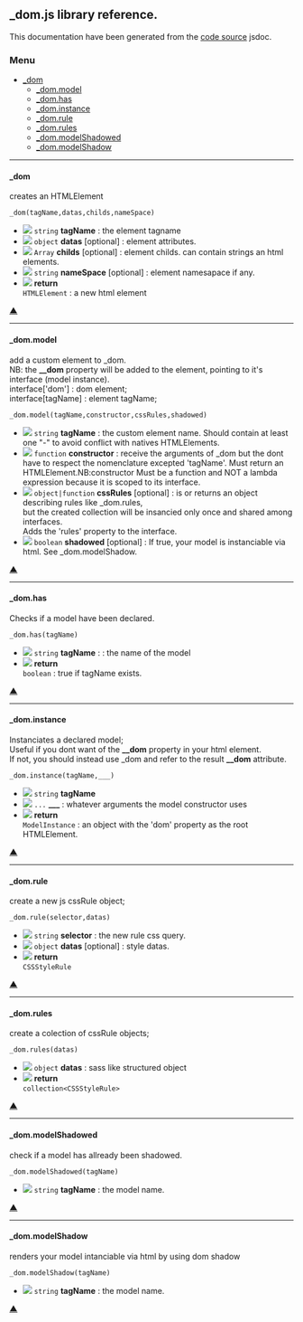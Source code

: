 
## **_dom.js** library reference.

This documentation have been generated from the [code source](_dom.master.js) jsdoc.


### <a name='main_menu'></a> Menu


+ [_dom](#tgt__dom)
	+ [_dom.model](#tgt__dom.model)
	+ [_dom.has](#tgt__dom.has)
	+ [_dom.instance](#tgt__dom.instance)
	+ [_dom.rule](#tgt__dom.rule)
	+ [_dom.rules](#tgt__dom.rules)
	+ [_dom.modelShadowed](#tgt__dom.modelShadowed)
	+ [_dom.modelShadow](#tgt__dom.modelShadow)

<hr/>

#### <a name="tgt__dom"></a> _dom


 creates an HTMLElement


`_dom(tagName,datas,childs,nameSpace)`
+ ![](https://via.placeholder.com/15/1589F0/000000?text=+) `string` **tagName** : the element tagname
+ ![](https://via.placeholder.com/15/1589F0/000000?text=+) `object` **datas** [optional] : element attributes.
+ ![](https://via.placeholder.com/15/1589F0/000000?text=+) `Array` **childs** [optional] : element childs. can contain strings an html elements.
+ ![](https://via.placeholder.com/15/1589F0/000000?text=+) `string` **nameSpace** [optional] : element namesapace if any.
+ ![](https://via.placeholder.com/15/ee9900/000000?text=+) **return**<br/> `HTMLElement` : a new html element

[▲](#main_menu)

<hr/>

#### <a name="tgt__dom.model"></a> _dom.model


 add a custom element to _dom.<br/> NB: the **__dom** property will be added to the element, pointing to it's interface (model instance).<br/> interface['dom'] : dom element;<br/> interface[tagName] : element tagName;


`_dom.model(tagName,constructor,cssRules,shadowed)`
+ ![](https://via.placeholder.com/15/1589F0/000000?text=+) `string` **tagName** : the custom element name. Should contain at least one "-" to avoid conflict with natives HTMLElements.
+ ![](https://via.placeholder.com/15/1589F0/000000?text=+) `function` **constructor** : receive the arguments of _dom but the dont have to respect the nomenclature excepted 'tagName'. Must return an HTMLElement.NB:constructor Must be a function and NOT a lambda expression because it is scoped to its interface.
+ ![](https://via.placeholder.com/15/1589F0/000000?text=+) `object|function` **cssRules** [optional] : is or returns an object describing rules like _dom.rules,<br/>but the created collection will be insancied only once and shared among interfaces.<br/>Adds the 'rules' property to the interface.
+ ![](https://via.placeholder.com/15/1589F0/000000?text=+) `boolean` **shadowed** [optional] : If true, your model is instanciable via html. See _dom.modelShadow.

[▲](#main_menu)

<hr/>

#### <a name="tgt__dom.has"></a> _dom.has


Checks if a model have been declared.


`_dom.has(tagName)`
+ ![](https://via.placeholder.com/15/1589F0/000000?text=+) `string` **tagName** : : the name of the model
+ ![](https://via.placeholder.com/15/ee9900/000000?text=+) **return**<br/> `boolean` : true if tagName exists.

[▲](#main_menu)

<hr/>

#### <a name="tgt__dom.instance"></a> _dom.instance


 Instanciates a declared model;<br/> Useful if you dont want of the **__dom** property in your html element.<br/> If not, you should instead use _dom and refer to the result **__dom** attribute.


`_dom.instance(tagName,___)`
+ ![](https://via.placeholder.com/15/1589F0/000000?text=+) `string` **tagName**
+ ![](https://via.placeholder.com/15/1589F0/000000?text=+) `...` **___** : whatever arguments the model constructor uses
+ ![](https://via.placeholder.com/15/ee9900/000000?text=+) **return**<br/> `ModelInstance` : an object with the 'dom' property as the root HTMLElement.

[▲](#main_menu)

<hr/>

#### <a name="tgt__dom.rule"></a> _dom.rule


 create a new js cssRule object;


`_dom.rule(selector,datas)`
+ ![](https://via.placeholder.com/15/1589F0/000000?text=+) `string` **selector** : the new rule css query.
+ ![](https://via.placeholder.com/15/1589F0/000000?text=+) `object` **datas** [optional] : style datas.
+ ![](https://via.placeholder.com/15/ee9900/000000?text=+) **return**<br/> `CSSStyleRule`

[▲](#main_menu)

<hr/>

#### <a name="tgt__dom.rules"></a> _dom.rules


 create a colection of cssRule objects;


`_dom.rules(datas)`
+ ![](https://via.placeholder.com/15/1589F0/000000?text=+) `object` **datas** : sass like structured object
+ ![](https://via.placeholder.com/15/ee9900/000000?text=+) **return**<br/> `collection<CSSStyleRule>`

[▲](#main_menu)

<hr/>

#### <a name="tgt__dom.modelShadowed"></a> _dom.modelShadowed


check if a model has allready been shadowed.


`_dom.modelShadowed(tagName)`
+ ![](https://via.placeholder.com/15/1589F0/000000?text=+) `string` **tagName** : the model name.

[▲](#main_menu)

<hr/>

#### <a name="tgt__dom.modelShadow"></a> _dom.modelShadow


renders your model intanciable via html by using dom shadow


`_dom.modelShadow(tagName)`
+ ![](https://via.placeholder.com/15/1589F0/000000?text=+) `string` **tagName** : the model name.

[▲](#main_menu)